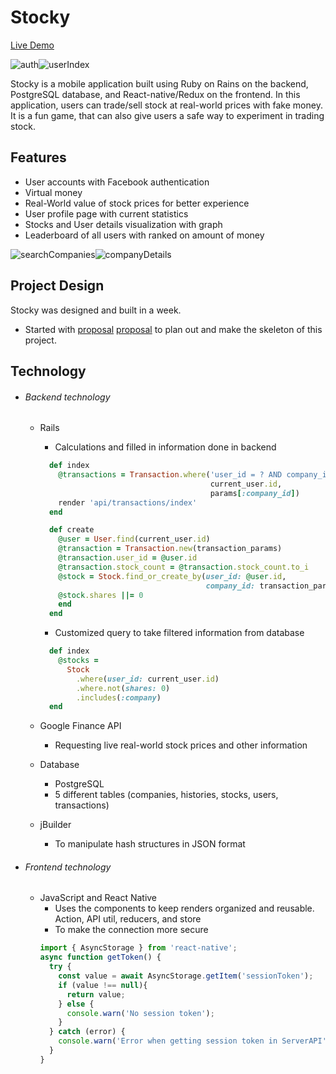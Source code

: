 # Stocky

[Live Demo][LandingPage]

[LandingPage]: https://launchkit.io/websites/lly5XP4d3J8/

![auth](mobile/src/images/auth.png)![userIndex](mobile/src/images/userIndex.png)

Stocky is a mobile application built using Ruby on Rains on the backend, PostgreSQL database, and React-native/Redux on the frontend. In this application, users can trade/sell stock at real-world prices with fake money. It is a fun game, that can also
give users a safe way to experiment in trading stock.

## Features
- User accounts with Facebook authentication
- Virtual money
- Real-World value of stock prices for better experience
- User profile page with current statistics
- Stocks and User details visualization with graph
- Leaderboard of all users with ranked on amount of money

![searchCompanies](mobile/src/images/searchCompanies.png)![companyDetails](mobile/src/images/companyDetails.png)


## Project Design
Stocky was designed and built in a week.

  - Started with [proposal] [proposal] to plan out and make the skeleton of this project.

[proposal]: ./docs/README.md

## Technology

- ###### Backend technology
  + Rails
    - Calculations and filled in information done in backend
    ```Ruby
      def index
        @transactions = Transaction.where('user_id = ? AND company_id = ?',
                                          current_user.id,
                                          params[:company_id])
        render 'api/transactions/index'
      end

      def create
        @user = User.find(current_user.id)
        @transaction = Transaction.new(transaction_params)
        @transaction.user_id = @user.id
        @transaction.stock_count = @transaction.stock_count.to_i
        @stock = Stock.find_or_create_by(user_id: @user.id,
                                         company_id: transaction_params[:company_id])
        @stock.shares ||= 0
        end
      end
    ```
    - Customized query to take filtered information from database
    ```Ruby
      def index
        @stocks =
          Stock
            .where(user_id: current_user.id)
            .where.not(shares: 0)
            .includes(:company)
      end
    ```


  + Google Finance API
    - Requesting live real-world stock prices and other information
  + Database
    - PostgreSQL
    - 5 different tables (companies, histories, stocks, users, transactions)
  + jBuilder
    - To manipulate hash structures in JSON format

- ###### Frontend technology
  + JavaScript and React Native
    - Uses the components to keep renders organized and reusable. Action, API util, reducers, and store
    - To make the connection more secure
    ```javascript
    import { AsyncStorage } from 'react-native';
    async function getToken() {
      try {
        const value = await AsyncStorage.getItem('sessionToken');
        if (value !== null){
          return value;
        } else {
          console.warn('No session token');
        }
      } catch (error) {
        console.warn('Error when getting session token in ServerAPI');
      }
    }
    ```
